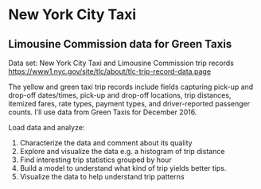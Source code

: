 # New York City Taxi 
## Limousine Commission data for Green Taxis

Data set: New York City Taxi and Limousine Commission trip records https://www1.nyc.gov/site/tlc/about/tlc-trip-record-data.page

The yellow and green taxi trip records include fields capturing pick-up and drop-off dates/times, pick-up and drop-off locations, trip distances, itemized fares, rate types, payment types, and driver-reported passenger counts. I’ll use data from Green Taxis for December 2016.

Load data and analyze:
1. Characterize the data and comment about its quality
2. Explore and visualize the data e.g. a histogram of trip distance
3. Find interesting trip statistics grouped by hour
4. Build a model to understand what kind of trip yields better tips.
5. Visualize the data to help understand trip patterns
